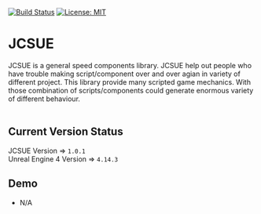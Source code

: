 [![Build Status](https://travis-ci.com/jcs090218/JCSUE.svg?branch=master)](https://travis-ci.com/jcs090218/JCSUE)
[![License: MIT](https://img.shields.io/badge/License-MIT-yellow.svg)](https://opensource.org/licenses/MIT)


# JCSUE #

JCSUE is a general speed components library. JCSUE 
help out people who have trouble making script/component over 
and over agian in variety of different project. This library 
provide many scripted game mechanics. With those combination 
of scripts/components could generate enormous variety of 
different behaviour.  <br/><br/>


## Current Version Status ##
JCSUE Version => `1.0.1`
<br/>
Unreal Engine 4 Version => `4.14.3`
<br/>


## Demo ##
* N/A
